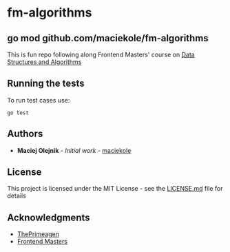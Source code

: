 # fm-algorithms

## go mod github.com/maciekole/fm-algorithms
This is fun repo following along Frontend Masters' course on [Data Structures and Algorithms](https://frontendmasters.com/courses/algorithms/)


## Running the tests
To run test cases use:
```
go test
```

## Authors

* **Maciej Olejnik** - *Initial work* - [maciekole](https://github.com/maciekole)


## License

This project is licensed under the MIT License - see the [LICENSE.md](LICENSE.md) file for details

## Acknowledgments

* [ThePrimeagen](https://github.com/ThePrimeagen)
* [Frontend Masters](https://frontendmasters.com/)
